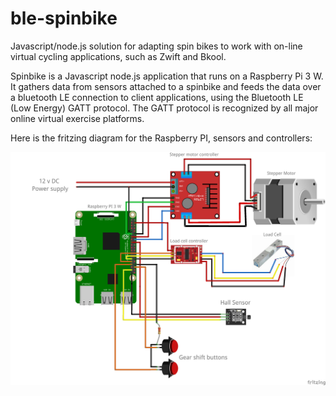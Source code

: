 # ble-spinbike
Javascript/node.js solution for adapting spin bikes to work with on-line virtual cycling applications, such as Zwift and Bkool.

Spinbike is a Javascript node.js application that runs on a Raspberry Pi 3 W. It gathers data from sensors attached to a spinbike and feeds the data over a bluetooth LE connection to client applications, using the Bluetooth LE (Low Energy) GATT protocol. The GATT protocol is recognized by all major online virtual exercise platforms.

Here is the fritzing diagram for the Raspberry PI, sensors and controllers:

![](images/SpinBike_bb.png)


